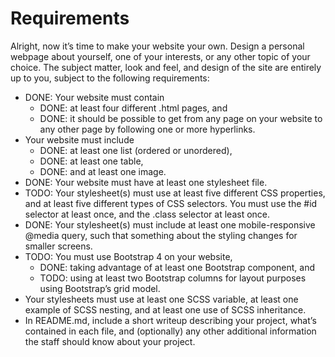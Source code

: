 # Requirements

Alright, now it’s time to make your website your own. Design a personal webpage about yourself, one of your interests, or any other topic of your choice. The subject matter, look and feel, and design of the site are entirely up to you, subject to the following requirements:

* DONE: Your website must contain
    - DONE: at least four different .html pages, and
    - DONE: it should be possible to get from any page on your website to any other page by following one or more hyperlinks.
* Your website must include
    - DONE: at least one list (ordered or unordered),
    - DONE: at least one table,
    - DONE: and at least one image.
* DONE: Your website must have at least one stylesheet file.
* TODO: Your stylesheet(s) must use at least five different CSS properties, and at least five different types of CSS selectors. You must use the #id selector at least once, and the .class selector at least once.
* DONE: Your stylesheet(s) must include at least one mobile-responsive @media query, such that something about the styling changes for smaller screens.
* TODO: You must use Bootstrap 4 on your website,
    - DONE: taking advantage of at least one Bootstrap component, and
    - TODO: using at least two Bootstrap columns for layout purposes using Bootstrap’s grid model.
* Your stylesheets must use at least one SCSS variable, at least one example of SCSS nesting, and at least one use of SCSS inheritance.
* In README.md, include a short writeup describing your project, what’s contained in each file, and (optionally) any other additional information the staff should know about your project.
